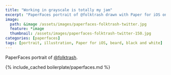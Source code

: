 ```yaml
---
title: "Working in grayscale is totally my jam"
excerpt: "PaperFaces portrait of @folktrash drawn with Paper for iOS on an iPad."
image: 
  path: &image /assets/images/paperfaces-folktrash-twitter.jpg 
  feature: *image
  thumbnail: /assets/images/paperfaces-folktrash-twitter-150.jpg
categories: [paperfaces]
tags: [portrait, illustration, Paper for iOS, beard, black and white]
---
```


PaperFaces portrait of [@folktrash](https://twitter.com/folktrash).

{% include_cached boilerplate/paperfaces.md %}
